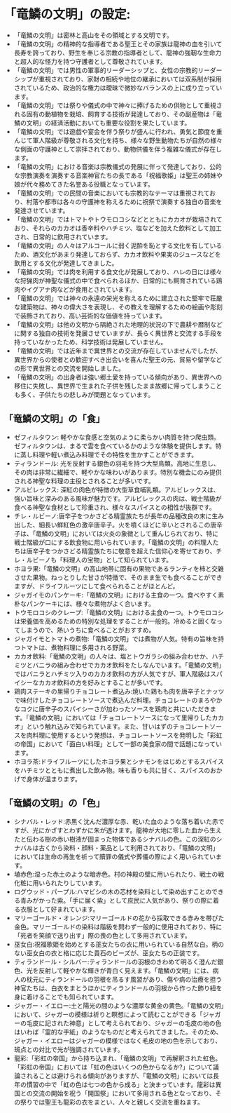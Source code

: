 # 「竜鱗の文明」の設定:

* 「竜鱗の文明」は密林と高山をその領域とする文明です。
* 「竜鱗の文明」の精神的な指導者である聖王とその家族は龍神の血を引いて長寿を誇っており、野生を奉じる宗教の指導者として、龍神の強靭な生命力と超人的な怪力を持つ守護者として尊敬されています。
* 「竜鱗の文明」では男性の軍事的リーダーシップと、女性の宗教的リーダーシップが重視されており、家財の相続や地位の継承においては双系制が採用されているため、政治的な権力は曖昧で微妙なバランスの上に成り立っています。
* 「竜鱗の文明」では祭りや儀式の中で神々に捧げるための供物として重視される固有の動植物を栽培、飼育する技術が発達しており、その副産物は「竜鱗の文明」の経済活動においても重要な役割を果たしています。
* 「竜鱗の文明」では遊戯や宴会を伴う祭りが盛んに行われ、勇気と節度を重んじて軍人階級が尊敬される文化を持ち、様々な野生動物たちが自然の様々な側面の守護神として崇拝されており、動物供儀を伴う複雑な儀式が存在します。
* 「竜鱗の文明」における音楽は宗教儀式の発展に伴って発達しており、公的な宗教演奏を演奏する音楽神官たちの長である「祝福歌姫」は聖王の姉妹や娘が代々務めてきた名誉ある役職となっています。
* 「竜鱗の文明」での民間の音楽においても宗教的なテーマは重視されており、村落や都市は各々の守護神を称えるために祝祭で演奏する独自の音楽を発達させています。
* 「竜鱗の文明」ではトマトやトウモロコシなどとともにカカオが栽培されており、それらのカカオは香辛料やハチミツ、塩などを加えた飲料として加工され、日常的に飲用されています。
* 「竜鱗の文明」の人々はアルコールに弱く泥酔を恥とする文化を有しているため、酒文化があまり発達しておらず、カカオ飲料や果実のジュースなどを飲用とする文化が発達してきました。
* 「竜鱗の文明」では肉を利用する食文化が発展しており、ハレの日には様々な狩猟肉が神聖な儀式の中で食べられるほか、日常的にも飼育されている鶏肉やイグアナ肉などが食用とされています。
* 「竜鱗の文明」では神々の永遠の栄光を称えるために建立された堅牢で荘厳な建築物は、神々の偉大さを表現し、その教えを理解するための絵画や彫刻で装飾されており、高い芸術的な価値を持っています。
* 「竜鱗の文明」は他の文明から隔絶された地理的状況の下で農耕や暦制などに関する独自の技術を発展させていますが、長らく異世界と交流する手段を持っていなかったため、科学技術は発展していません。
* 「竜鱗の文明」では近年まで異世界との交流が存在していませんでしたが、異世界からの使者との歓迎すべき出会いを喜んだ聖王の元、貿易や留学などの形で異世界との交流を開始しました。
* 「竜鱗の文明」の出身者は強い郷土愛を持っている傾向があり、異世界への移住に失敗し、異世界で生まれた子供を残したまま故郷に帰ってしまうことも多く、子供たちの悲しみが問題となっています。

## 「竜鱗の文明」の「食」

* ゼフィルタウン: 軽やかな食感と空気のように柔らかい肉質を持つ爬虫類。ゼフィルタウンは、まるで雲を食べているかのような体験を提供します。特に蒸し料理や軽い煮込み料理でその特性を生かすことができます。
* ティランドール: 光を反射する銀色の羽毛を持つ大型鳥類。高地に生息し、その肉は非常に繊細で、軽やかな味わいがあります。特別な機会にのみ提供される神聖な料理の主役とされることが多いです。
* アルビレックス: 深紅の肉色が特徴の大型草食哺乳類。アルビレックスは、強い旨味と深みのある風味が魅力です。アルビレックスの肉は、戦士階級が食べる神聖な食材として珍重され、様々なスパイスとの相性が抜群です。
* チレ・ルビーノ:唐辛子をつかさどる精霊族たちが長年の品種改良の末に生み出した、細長い鮮紅色の激辛唐辛子。火を噴くほどに辛いとされるこの唐辛子は、「竜鱗の文明」においては火炎の象徴として重んじられており、特に戦士階級が口にする飲食物に用いられています。「竜鱗の文明」の料理人たちは唐辛子をつかさどる精霊族たちに敬意を超えた信仰心を寄せており、チレ・ルビーノも「料理人の宝物」として知られています。
* ホヨラ果:「竜鱗の文明」の高山地帯に固有の果物であるランティを柿と交雑させた果物。ねっとりした甘さが特徴で、そのまま生でも食べることができますが、ドライフルーツにして食べられることがほとんど。
* ジャガイモのパンケーキ:「竜鱗の文明」における主食の一つ。食べやすく素朴なパンケーキには、様々な煮物がよく合います。
* トウモロコシのクレープ:「竜鱗の文明」における主食の一つ。トウモロコシは栄養価を高めるための特別な処理をすることが一般的。冷めると固くなってしまうので、熱いうちに食べることがおすすめ。
* ジャガイモとトマトの煮物:「竜鱗の文明」では煮物が人気。特有の旨味を持つトマトは、煮物料理に多用される野菜。
* カカオ飲料:「竜鱗の文明」の人々は、塩とトウガラシの組み合わせか、ハチミツとバニラの組み合わせでカカオ飲料をたしなんでいます。「竜鱗の文明」ではバニラとハチミツ入りのカカオ飲料の方が人気ですが、軍人階級はスパイシーなカカオ飲料の方を好みとすることが多いです。
* 鶏肉ステーキの里帰りチョコレート煮込み:焼いた鶏もも肉を唐辛子とナッツで味付けしたチョコレートソースで煮込んだ料理。チョコレートのまろやかなコクに唐辛子のスパイシーさが加わったソースを鶏肉と共にいただきます。「竜鱗の文明」においては「チョコレートソースになって里帰りしたカカオ」という触れ込みで知られています。また、甘いはずのチョコレートソースを肉料理に使用するという発想は、チョコレートソースを発明した「彩虹の帝国」において「面白い料理」として一部の美食家の間で話題になっています。
* ホヨラ茶:ドライフルーツにしたホヨラ果とシナモンをはじめとするスパイスをハチミツとともに煮出した飲み物。味も香りも共に甘く、スパイスのおかげで身体が温まります。

## 「竜鱗の文明」の「色」

* シナバル・レッド:赤黒く沈んだ濃厚な赤、乾いた血のような落ち着いた赤ですが、光にかざすとわずかに朱が透けます。龍神が大地に零した血から生えたと伝わる樹の赤い樹液が固まった物体であるシナバルの色。この深紅のシナバルは古くから染料・顔料・薬品として利用されており、「竜鱗の文明」においては生命の再生を祈って贖罪の儀式や葬儀の際によく用いられています。
* 埴赤色:湿った赤土のような暗赤色。村の神殿の壁に用いられたり、戦士の戦化粧に用いられたりしています。
* ログウッド・パープル:ハマビシの木の芯材を染料として染め出すことのできる青みがかった紫。「手に届く紫」として庶民に人気があり、祭りの際に着る衣服として好まれています。
* マリーゴールド・オレンジ:マリーゴールドの花から採取できる赤みを帯びた金色。マリーゴールドの染料は階級を問わず一般的に使用されており、特に「死者を笑顔で送り出す」際の喪の色として多用されています。
* 巫女白:祝福歌姫を始めとする巫女たちの衣に用いられている自然な白。柄のない巫女白の衣と格に応じた貴石のビーズが、巫女たちの正装です。
* ティランドール・シルバー:ティランドールの羽根のきわめて明るく澄んだ銀色、光を反射して軽やかな輝きが青白く見えます。「竜鱗の文明」には、病人の枕元にティランドールの羽根を吊るす風習があり、傷や病の治療を担う神官たちは、白衣をまとうほかにティランドールの羽根から作った飾り紐を身に着けることでも知られています。
* ジャガー・イエロー:土と陽光の間のような濃厚な黄金の黄色。「竜鱗の文明」において、ジャガーの模様は祈りと瞑想によって読むことができる「ジャガーの毛皮に記された神意」として考えられており、ジャガーの毛皮の地の色はいわば「霊的な手紙」のようなものだと考えられてきました。そのため、ジャガー・イエローはジャガーの模様ではなく毛皮の地の色を示しており、斑点との対比で光が強調されています。
* 龍彩:「彩虹の帝国」から持ち込まれ、「竜鱗の文明」で再解釈された虹色。「彩虹の帝国」においては「虹の色はいくつの色からなるか?」について議論されることは避けられる傾向がありますが、「竜鱗の文明」においては長年の慣習の中で「虹の色は七つの色から成る」と決まっています。龍彩は異国との交流の開始を祝う「開国祭」において多用される色となっており、その祭りでは聖王も龍彩の衣をまとい、人々と親しく交流を重ねます。
